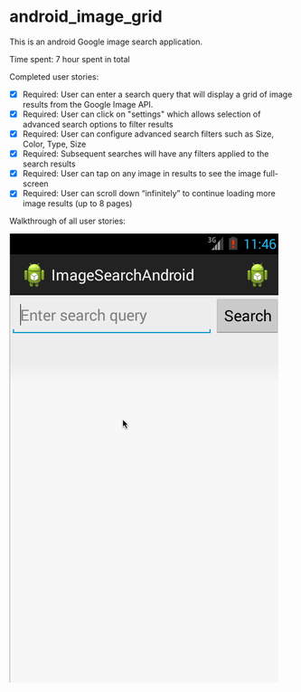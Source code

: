 android_image_grid
==================

This is an android Google image search application.


Time spent: 7 hour spent in total


Completed user stories:
 * [x] Required: User can enter a search query that will display a grid of image results from the Google Image API.
 * [x] Required: User can click on "settings" which allows selection of advanced search options to filter results
 * [x] Required: User can configure advanced search filters such as Size, Color, Type, Size
 * [x] Required: Subsequent searches will have any filters applied to the search results
 * [x] Required: User can tap on any image in results to see the image full-screen
 * [x] Required: User can scroll down “infinitely” to continue loading more image results (up to 8 pages)

Walkthrough of all user stories:

![Video Walkthrough](image.gif)

